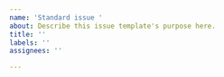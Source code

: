 ```yaml
---
name: 'Standard issue '
about: Describe this issue template's purpose here.
title: ''
labels: ''
assignees: ''

---
```



